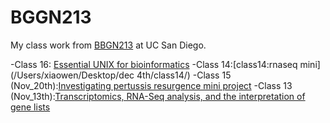 # BGGN213
My class work from [BBGN213](https://bioboot.github.io/bggn213_F24/) at UC San Diego.


-Class 16: [Essential UNIX for bioinformatics]()
-Class 14:[class14:rnaseq mini](/Users/xiaowen/Desktop/dec 4th/class14/)
-Class 15 (Nov_20th):[Investigating pertussis resurgence mini project](https://github.com/xxu0113/bggn213_github/blob/main/nov_20/nov_20.md)
-Class 13 (Nov_13th):[Transcriptomics, RNA-Seq analysis, and the interpretation of gene lists](https://github.com/xxu0113/bggn213_github/blob/main/nov13_files/nov13.md)

